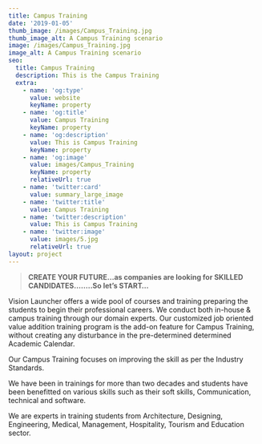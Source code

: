 ```yaml
---
title: Campus Training
date: '2019-01-05'
thumb_image: /images/Campus_Training.jpg
thumb_image_alt: A Campus Training scenario
image: /images/Campus_Training.jpg
image_alt: A Campus Training scenario
seo:
  title: Campus Training
  description: This is the Campus Training
  extra:
    - name: 'og:type'
      value: website
      keyName: property
    - name: 'og:title'
      value: Campus Training
      keyName: property
    - name: 'og:description'
      value: This is Campus Training
      keyName: property
    - name: 'og:image'
      value: images/Campus_Training
      keyName: property
      relativeUrl: true
    - name: 'twitter:card'
      value: summary_large_image
    - name: 'twitter:title'
      value: Campus Training
    - name: 'twitter:description'
      value: This is Campus Training
    - name: 'twitter:image'
      value: images/5.jpg
      relativeUrl: true
layout: project
---
```

> **CREATE YOUR FUTURE…as companies are looking for SKILLED CANDIDATES……..So let’s START…**

Vision Launcher offers a wide pool of courses and training preparing the students to begin their professional careers. We conduct both in-house & campus training through our domain experts. Our customized job oriented value addition training program is the add-on feature for Campus Training, without creating any disturbance in the pre-determined determined Academic Calendar.

Our Campus Training focuses on improving the skill as per the Industry Standards.

We have been in trainings for more than two decades and students have been benefitted on various skills such as their soft skills, Communication, technical and software.

We are experts in training students from Architecture, Designing, Engineering, Medical, Management, Hospitality, Tourism and Education sector.
